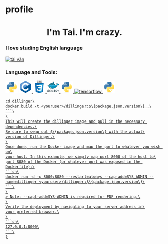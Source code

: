 # profile
<h1 align="center">I'm Tai. I'm crazy.</h1>
<h3 align="left"> I love studing English language </h3>


<a href="https://linkedin.com/in/tài văn" target="blank"><img align="center" src="https://raw.githubusercontent.com/rahuldkjain/github-profile-readme-generator/master/src/images/icons/Social/linked-in-alt.svg" alt="tài văn" height="30" width="40" /></a>
<h3 align="left"> Language and Tools: </h3>
<img src="https://raw.githubusercontent.com/devicons/devicon/master/icons/python/python-original.svg" alt="python" width="40" height="40"/> </a> <a href="https://www.tensorflow.org" target="_blank"> <img

<p align="left"> <a href="https://www.cprogramming.com/" target="_blank"> <img src="https://raw.githubusercontent.com/devicons/devicon/master/icons/c/c-original.svg" alt="c" width="40" height="40"/> </a> <a href="https://www.w3schools.com/css/" target="_blank"> <img src="https://raw.githubusercontent.com/devicons/devicon/master/icons/css3/css3-original-wordmark.svg" alt="css3" width="40" height="40"/> </a> <a href="https://www.docker.com/" target="_blank"> <img src="https://raw.githubusercontent.com/devicons/devicon/master/icons/docker/docker-original-wordmark.svg" alt="docker" width="40" height="40"/> </a> <a href="https://www.w3.org/html/" target="_blank"> <img   src="https://raw.githubusercontent.com/devicons/devicon/master/icons/python/python-original.svg" alt="python" width="40" height="40"/> </a> <a href="https://www.tensorflow.org" target="_blank"> <img src="https://www.vectorlogo.zone/logos/tensorflow/tensorflow-icon.svg" alt="tensorflow" width="40" height="40"/>
<img src="https://raw.githubusercontent.com/devicons/devicon/master/icons/python/python-original.svg" alt="python" width="40" height="40"/> </a> <a href="https://www.tensorflow.org" target="_blank"> <img</a> </p>
  


```sh\
cd dillinger\
docker build -t <youruser>/dillinger:$\{package.json.version\} .\
```\
\
This will create the dillinger image and pull in the necessary dependencies.\
Be sure to swap out $\{package.json.version\} with the actual\
version of Dillinger.\
\
Once done, run the Docker image and map the port to whatever you wish on\
your host. In this example, we simply map port 8000 of the host to\
port 8080 of the Docker (or whatever port was exposed in the Dockerfile):\
```sh\
docker run -d -p 8000:8080 --restart=always --cap-add=SYS_ADMIN --name=dillinger <youruser>/dillinger:$\{package.json.version\}\
```\
\
> Note: --capt-add=SYS-ADMIN is required for PDF rendering.\
\
Verify the deployment by navigating to your server address in\
your preferred browser.\
\
```sh\
127.0.0.1:8000\
```\
}
